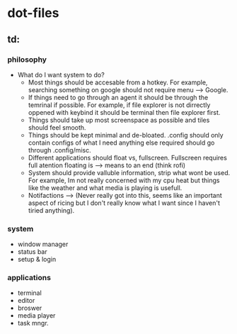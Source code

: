 # dot-files

## td: 
### philosophy
- What do I want system to do?
  - Most things should be accesable from a hotkey. For example, searching something on google should not require menu --> Google.
  - If things need to go through an agent it should be through the temrinal if possible. For example, if file explorer is not dirrectly oppened with keybind it should be terminal then file explorer first.
  - Things should take up most screenspace as possible and tiles should feel smooth.
  - Things should be kept minimal and de-bloated. .config should only contain configs of what I need anything else required should go through .config/misc.
  - Different applications should float vs, fullscreen. Fullscreen requires full atention floating is --> means to an end (think rofi)
  - System should provide valluble information, strip what wont be used. For example, Im not really concerned with my cpu heat but things like the weather and what media is playing is usefull.
  - Notifactions --> (Never really got into this, seems like an important aspect of ricing but I don't really know what I want since I haven't tiried anything).

    
### system
- window manager
- status bar
- setup & login
### applications
- terminal
- editor
- broswer
- media player
- task mngr. 

